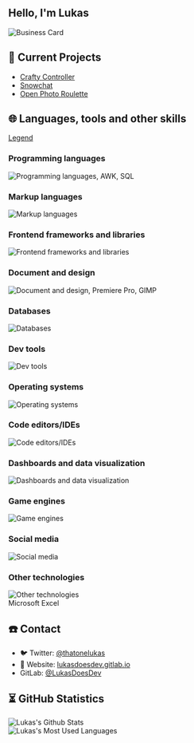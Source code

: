 ## Hello, I'm Lukas

![Business Card](https://lukasdoesdev.gitlab.io/businesscard.svg)

## 🔭 Current Projects
- [Crafty Controller](https://craftycontrol.com)
- [Snowchat](https://gitlab.com/snowchat/snowchat-reloaded)
- [Open Photo Roulette](https://gitlab.com/open-photo-roulette)

## 🌐 Languages, tools and other skills    
[Legend](https://github.com/tandpfun/skill-icons#icons-list)
### Programming languages
![Programming languages](https://skillicons.dev/icons?perline=10&i=bash,java,js,py,kotlin,rust,ts,cs,dart,html,lua,latex,md,php,scala,wasm,elixir), AWK, SQL

### Markup languages
![Markup languages](https://skillicons.dev/icons?perline=10&i=html,latex,md)

### Frontend frameworks and libraries
![Frontend frameworks and libraries](https://skillicons.dev/icons?perline=10&i=azul,electron,tauri,alpinejs,flutter,gtk,jquery,materialui,nextjs,react,redux,svelte,remix,vue,bootstrap,tailwind,sass,emotion,styledcomponents,vite,webpack)

### Document and design
![Document and design](https://skillicons.dev/icons?perline=10&i=blender,figma,latex,md,svg), Premiere Pro, GIMP

### Databases
![Databases](https://skillicons.dev/icons?perline=10&i=mongodb,mysql,postgres,redis,sqlite)

### Dev tools
![Dev tools](https://skillicons.dev/icons?perline=10&i=git,github,gitlab,firebase,heroku,netlify)

### Operating systems
![Operating systems](https://skillicons.dev/icons?perline=10&i=bsd,linux)

### Code editors/IDEs
![Code editors/IDEs](https://skillicons.dev/icons?perline=10&i=androidstudio,idea,neovim,vim,vscode)

### Dashboards and data visualization
![Dashboards and data visualization](https://skillicons.dev/icons?perline=10&i=grafana,prometheus)

### Game engines
![Game engines](https://skillicons.dev/icons?perline=10&i=bevy,godot,unity)

### Social media
![Social media](https://skillicons.dev/icons?perline=10&i=discord,discordbots,instagram,linkedin,twitter)

### Other technologies
![Other technologies](https://skillicons.dev/icons?perline=10&i=actix,arduino,cloudflare,codepen,deno,docker,express,fastapi,flask,ktor,nestjs,nginx,nodejs,prisma,raspberrypi,regex,rocket,stackoverflow,supabase,tensorflow,workers)
<br/>Microsoft Excel

## ☎️ Contact
- 🐦 Twitter: [@thatonelukas](https://twitter.com/thatonelukas)
- 🔗 Website: [lukasdoesdev.gitlab.io](https://lukasdoesdev.gitlab.io/en)
- GitLab: [@LukasDoesDev](https://gitlab.com/LukasDoesDev)

## ⏳ GitHub Statistics

![Lukas's Github Stats](https://github-readme-stats.vercel.app/api?username=lukasdoesdev&show_icons=true&theme=nord)<br/>
![Lukas's Most Used Languages](https://github-readme-stats.vercel.app/api/top-langs/?username=lukasdoesdev&show_icons=true&theme=nord)
